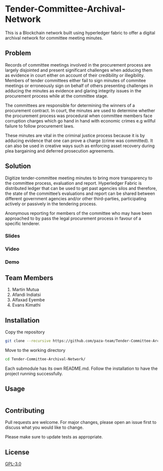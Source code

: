 # Tender-Committee-Archival-Network

This is a Blockchain network built using hyperledger fabric to offer a digital archival network for committee meeting minutes.

## Problem

Records of committee meetings involved in the procurement process are largely disjointed and present significant challenges when adducing them as evidence in court either on account of their credibility or illegibility. Members of tender committees either fail to sign minutes of commitee meetings or erroneously sign on behalf of others presenting challenges in adducing the minutes as evidence and glaring integrity issues in the procurement process while at the committee stage.

The committees are responsible for determining the winners of a procurement contract. In court, the minutes are used to determine whether the procurement process was procedural when committee members face  corruption charges which go hand in hand with economic crimes e.g willful failure to follow procurement laws.

These minutes are vital in the criminal justice process because it is by adducing evidence that one can prove a charge (crime was committed). It can also be used in creative ways such as enforcing asset recovery during plea bargaining and deferred prosecution agreements.

## Solution

Digitize tender-committee meeting minutes to bring more transparency to the committee process, evaluation and report. Hyperledger Fabric is distributed ledger that can be used to get past agencies silos and therefore, the state of the committee’s evaluations and report can be shared between different government agencies and/or other third-parties, participating actively or passively in the tendering process.

Anonymous reporting for members of the committee who may have been approached to by pass the legal procurement process in favour of a specific tenderer.



### Slides

### Video

### Demo

## Team Members
1. Martin Mutua
2. Afandi Indiatsi
3. Alfaxad Eyembe
4. Evans Kimathi

## Installation

Copy the repository

```bash
git clone --recursive https://github.com/paza-team/Tender-Committee-Archival-Network.git
```
Move to the working directory

```bash
cd Tender-Committee-Archival-Network/
```

 Each submodule has its own README.md. Follow the installation to have the project running successfully.

## Usage

```javascript

```

## Contributing
Pull requests are welcome. For major changes, please open an issue first to discuss what you would like to change.

Please make sure to update tests as appropriate.

## License
[GPL-3.0](https://choosealicense.com/licenses/mit/)
